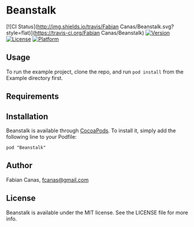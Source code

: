 # Beanstalk

[![CI Status](http://img.shields.io/travis/Fabian Canas/Beanstalk.svg?style=flat)](https://travis-ci.org/Fabian Canas/Beanstalk)
[![Version](https://img.shields.io/cocoapods/v/Beanstalk.svg?style=flat)](http://cocoadocs.org/docsets/Beanstalk)
[![License](https://img.shields.io/cocoapods/l/Beanstalk.svg?style=flat)](http://cocoadocs.org/docsets/Beanstalk)
[![Platform](https://img.shields.io/cocoapods/p/Beanstalk.svg?style=flat)](http://cocoadocs.org/docsets/Beanstalk)

## Usage

To run the example project, clone the repo, and run `pod install` from the Example directory first.

## Requirements

## Installation

Beanstalk is available through [CocoaPods](http://cocoapods.org). To install
it, simply add the following line to your Podfile:

    pod "Beanstalk"

## Author

Fabian Canas, fcanas@gmail.com

## License

Beanstalk is available under the MIT license. See the LICENSE file for more info.

